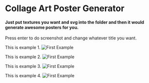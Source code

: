 # Collage Art Poster Generator

#### Just put textures you want and svg into the folder and then it would generate awesome posters for you. 

Press enter to do screenshot and change whatever title you want.



This is example 1.
![First Example](https://s3.us-east-2.amazonaws.com/creative-coding/screenshot1.png)


This is example 2.
![First Example](https://s3.us-east-2.amazonaws.com/creative-coding/screenshot2.png)


This is example 3.
![First Example](https://s3.us-east-2.amazonaws.com/creative-coding/screenshot3.png)


This is example 4.
![First Example](https://s3.us-east-2.amazonaws.com/creative-coding/screenshot4.png)
